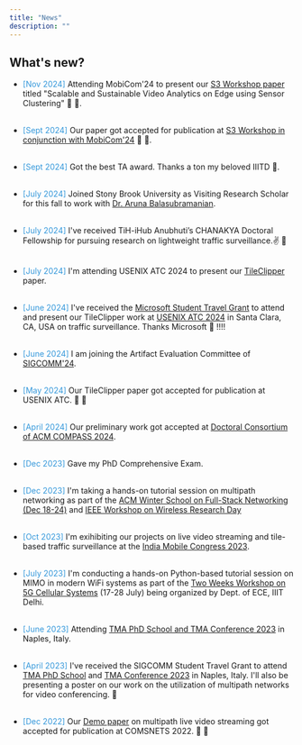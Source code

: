 ```yaml
---
title: "News"
description: ""
---
```


## What's new?
* <span style="color: #3498DB;">[Nov 2024]</span>
Attending MobiCom'24 to present our <a href="https://s32024.smartnets.yale.edu/index.html ">S3 Workshop paper</a> titled "Scalable and Sustainable Video Analytics on Edge using Sensor Clustering" :clap: :slightly_smiling_face:.
<br> <br> 

* <span style="color: #3498DB;">[Sept 2024]</span>
Our paper got accepted for publication at <a href="https://s32024.smartnets.yale.edu/index.html ">S3 Workshop in conjunction with MobiCom'24</a> :clap: :slightly_smiling_face:.
<br> <br> 

* <span style="color: #3498DB;">[Sept 2024]</span>
Got the best TA award. Thanks a ton my beloved IIITD :slightly_smiling_face:.
<br> <br> 

* <span style="color: #3498DB;">[July 2024]</span>
Joined Stony Brook University as Visiting Research Scholar for this fall to work with <a href="https://www3.cs.stonybrook.edu/~arunab/">Dr. Aruna Balasubramanian</a>. 
<br> <br> 

* <span style="color: #3498DB;">[July 2024]</span>
I've received TiH-iHub Anubhuti’s CHANAKYA Doctoral Fellowship for pursuing research on lightweight traffic surveillance.:v: :clap:
<br> <br> 

* <span style="color: #3498DB;">[July 2024]</span> I'm attending USENIX ATC 2024 to present our <a href="https://www.usenix.org/conference/atc24/presentation/chaudhary">TileClipper</a> paper.
<br> <br> 

* <span style="color: #3498DB;">[June 2024]</span> I've received the <a href="https://www.microsoft.com/en-us/research/academic-program/academic-outreach/">Microsoft Student Travel Grant</a> to attend and present our TileClipper work at <a href="https://www.usenix.org/conference/atc24">USENIX ATC 2024</a> in Santa Clara, CA, USA on traffic surveillance. Thanks Microsoft :slightly_smiling_face: !!!!
<br> <br> 

* <span style="color: #3498DB;">[June 2024]</span> I am joining the Artifact Evaluation Committee of <a href="https://conferences.sigcomm.org/sigcomm/2024/cf-artifacts/">SIGCOMM'24</a>.
<br> <br> 

* <span style="color: #3498DB;">[May 2024]</span> Our TileClipper paper got accepted for publication at USENIX ATC. :clap: :partying_face:
<br> <br> 

* <span style="color: #3498DB;">[April 2024]</span> Our preliminary work got accepted at <a href="https://compass.acm.org/doctoral-and-masters-consortium/">Doctoral Consortium of ACM COMPASS 2024</a>. 
<br> <br> 

* <span style="color: #3498DB;">[Dec 2023]</span> Gave my PhD Comprehensive Exam.
<br> <br> 

* <span style="color: #3498DB;">[Dec 2023]</span> I'm taking a hands-on tutorial session on multipath networking as part of the <a href="https://www.iiitd.ac.in/fsn/">ACM Winter School on Full-Stack Networking (Dec 18-24)</a> and <a href="https://iiitd.ac.in/wrd/IEEE">IEEE Workshop on Wireless Research Day</a> 
<br> <br> 

* <span style="color: #3498DB;">[Oct 2023]</span> 	I'm exihibiting our projects on live video streaming and tile-based traffic surveillance at the <a href="https://www.linkedin.com/posts/iiit-delhi_imc2023-indiamobilecongress-activity-7123886117665259520-Xat3/?utm_source=share&utm_medium=member_desktop">India Mobile Congress 2023</a>.
<br> <br> 

* <span style="color: #3498DB;">[July 2023]</span> 	I'm conducting a hands-on Python-based tutorial session on MIMO in modern WiFi systems as part of the <a href="https://iiitd.ac.in/5gworkshop2023/">Two Weeks Workshop on 5G Cellular Systems</a> (17-28 July) being organized by Dept. of ECE, IIIT Delhi.
<br> <br> 

* <span style="color: #3498DB;">[June 2023]</span> Attending <a href="https://www.linkedin.com/posts/shubhamchdhary_s2n-iiitd-iitindore-activity-7080189346078744576-5aim?utm_source=share&utm_medium=member_desktop">TMA PhD School and TMA Conference 2023</a> in Naples, Italy. 
<br> <br> 

* <span style="color: #3498DB;">[April 2023]</span> I've received the SIGCOMM Student Travel Grant to attend <a href="https://tma.ifip.org/2023/phd-school/">TMA PhD School</a> and <a href="https://tma.ifip.org/2023/">TMA Conference 2023</a> in Naples, Italy. I'll also be presenting a poster on our work on the utilization of multipath networks for video conferencing. :clap:
<br> <br> 

* <span style="color: #3498DB;">[Dec 2022]</span> Our  <a href="https://ieeexplore.ieee.org/abstract/document/10041371">Demo paper</a> on multipath live video streaming got accepted for publication at COMSNETS 2022. :clap: :partying_face:
<br> <br> 

<br>